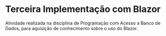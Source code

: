 # Terceira Implementação com Blazor
Atividade realizada na disciplina de Programação com Acesso a Banco de Dados, para aquisição de conhecimento sobre o uso do Blazor.
